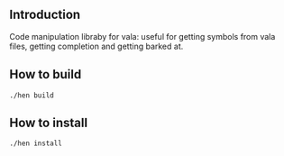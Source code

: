 ## Introduction
Code manipulation libraby for vala: useful for getting symbols from vala files, getting completion and getting barked at.

## How to build 
```
./hen build
```

## How to install 
```
./hen install
```
